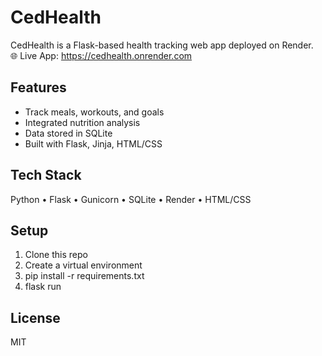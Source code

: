 # CedHealth  
CedHealth is a Flask-based health tracking web app deployed on Render.  
🌐 Live App: https://cedhealth.onrender.com

## Features
- Track meals, workouts, and goals  
- Integrated nutrition analysis  
- Data stored in SQLite  
- Built with Flask, Jinja, HTML/CSS  

## Tech Stack
Python • Flask • Gunicorn • SQLite • Render • HTML/CSS

## Setup
1. Clone this repo  
2. Create a virtual environment  
3. pip install -r requirements.txt  
4. flask run  

## License
MIT
